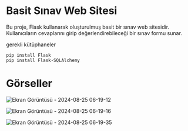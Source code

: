 # Basit Sınav Web Sitesi

Bu proje, Flask kullanarak oluşturulmuş basit bir sınav web sitesidir. Kullanıcıların cevaplarını girip değerlendirebileceği bir sınav formu sunar. 

gerekli kütüphaneler

```
pip install Flask
pip install Flask-SQLAlchemy
```

# Görseller

![Ekran Görüntüsü - 2024-08-25 06-19-12](https://github.com/user-attachments/assets/f5df18f0-9398-4b05-89c1-73e8b4c7f7cb)

![Ekran Görüntüsü - 2024-08-25 06-19-16](https://github.com/user-attachments/assets/d7bd3d75-f678-42b2-af7f-c6d181cb63fa)

![Ekran Görüntüsü - 2024-08-25 06-19-35](https://github.com/user-attachments/assets/1571f84b-cecc-4022-9102-9af5da3be6bf)
